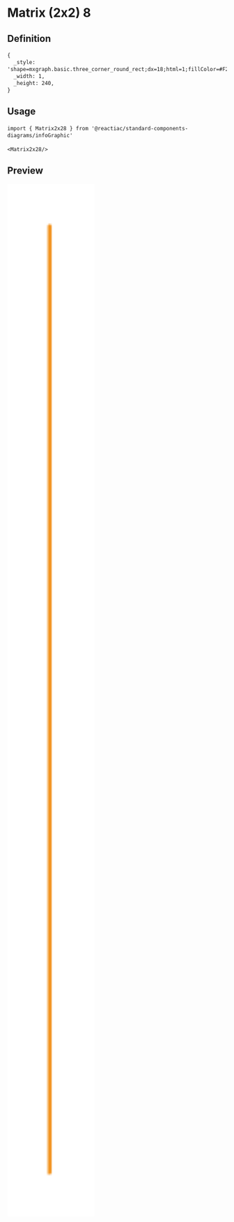 # Matrix (2x2) 8

## Definition

```
{
  _style: 'shape=mxgraph.basic.three_corner_round_rect;dx=18;html=1;fillColor=#F2931E;strokeColor=none;shadow=0;fontSize=12;fontColor=#FFFFFF;align=center;fontStyle=0;whiteSpace=wrap;rounded=0;',
  _width: 1,
  _height: 240,
}
```

## Usage

```
import { Matrix2x28 } from '@reactiac/standard-components-diagrams/infoGraphic'

<Matrix2x28/>
```

## Preview

<img src="./matrix-2x2-8.png" width="200"/>
